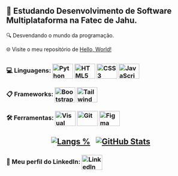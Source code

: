 
## 🚀 Estudando Desenvolvimento de Software Multiplataforma na Fatec de Jahu.
🔍 Desvendando o mundo da programação.

🌐 Visite o meu repositório de [Hello, World!](https://github.com/lucas-bardeli/hello-world)

##
<h3>
  💻 Linguagens:
  <a href="#"><img src="https://cdn.jsdelivr.net/gh/devicons/devicon@latest/icons/python/python-original.svg" alt="Python" align="center" height="40" width="55"></a>
  <a href="#"><img src="https://cdn.jsdelivr.net/gh/devicons/devicon@latest/icons/html5/html5-original.svg" alt="HTML5" align="center" height="40" width="55"></a>
  <a href="#"><img src="https://cdn.jsdelivr.net/gh/devicons/devicon@latest/icons/css3/css3-original.svg" alt="CSS3" align="center" height="40" width="55"></a>
  <a href="#"><img src="https://cdn.jsdelivr.net/gh/devicons/devicon@latest/icons/javascript/javascript-original.svg" alt="JavaScript" align="center" height="40" width="55"></a>
</h3>

<h3>
  📋 Frameworks:
  <a href="#"><img src="https://cdn.jsdelivr.net/gh/devicons/devicon@latest/icons/bootstrap/bootstrap-original.svg" alt="Bootstrap" align="center" height="40" width="55"></a>
  <a href="#"><img src="https://cdn.jsdelivr.net/gh/devicons/devicon@latest/icons/tailwindcss/tailwindcss-original.svg" alt="Tailwind CSS" align="center" height="40" width="55"></a>
</h3>

<h3>
  🛠️ Ferramentas:
  <a href="#"><img src="https://cdn.jsdelivr.net/gh/devicons/devicon@latest/icons/vscode/vscode-original.svg" alt="Visual Studio Code" align="center" height="40" width="55"></a>
  <a href="#"><img src="https://cdn.jsdelivr.net/gh/devicons/devicon@latest/icons/git/git-original.svg" alt="Git" align="center" height="40" width="55"></a>
  <a href="#"><img src="https://cdn.jsdelivr.net/gh/devicons/devicon@latest/icons/figma/figma-original.svg" alt="Figma" align="center" height="40" width="55"></a>
</h3>

##
<h2 align="center">
  <a href="#"><img src="https://github-readme-stats.vercel.app/api/top-langs/?username=lucas-bardeli&theme=github_dark&layout=donut&langs_count=4" alt="Langs %"></a> &nbsp;
  <a href="#"><img src="https://github-readme-stats.vercel.app/api?username=lucas-bardeli&show_icons=true&theme=github_dark" alt="GitHub Stats"></a>
</h2>

<h3>
  🔗 Meu perfil do LinkedIn:
  <a href="https://www.linkedin.com/in/lucas-bardeli/">
    <img src="https://cdn.jsdelivr.net/gh/devicons/devicon@latest/icons/linkedin/linkedin-original.svg" alt="LinkedIn" align="center" height="40" width="55">
  </a>
</h3>
